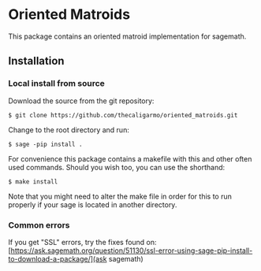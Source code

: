 # Oriented Matroids

This package contains an oriented matroid implementation for sagemath.

## Installation

### Local install from source
Download the source from the git repository:

`$ git clone https://github.com/thecaligarmo/oriented_matroids.git`

Change to the root directory and run:

`$ sage -pip install .`

For convenience this package contains a makefile with this and other often used commands. Should you wish too, you can use the shorthand:

`$ make install`

Note that you might need to alter the make file in order for this to run properly if your sage is located in another directory.

### Common errors

If you get "SSL" errors, try the fixes found on: [https://ask.sagemath.org/question/51130/ssl-error-using-sage-pip-install-to-download-a-package/](ask sagemath)

